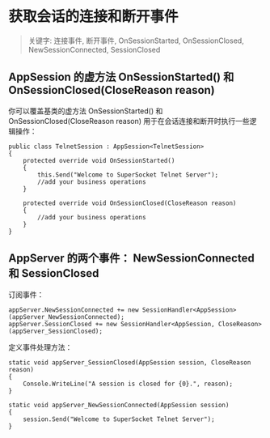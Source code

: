 # 获取会话的连接和断开事件

> 关键字: 连接事件, 断开事件, OnSessionStarted, OnSessionClosed, NewSessionConnected, SessionClosed

## AppSession 的虚方法 OnSessionStarted() 和 OnSessionClosed(CloseReason reason)

你可以覆盖基类的虚方法 OnSessionStarted() 和 OnSessionClosed(CloseReason reason) 用于在会话连接和断开时执行一些逻辑操作：

    public class TelnetSession : AppSession<TelnetSession>
    {
        protected override void OnSessionStarted()
        {
            this.Send("Welcome to SuperSocket Telnet Server");
            //add your business operations
        }

        protected override void OnSessionClosed(CloseReason reason)
        {
            //add your business operations
        }
    }

## AppServer 的两个事件： NewSessionConnected 和 SessionClosed

订阅事件：

    appServer.NewSessionConnected += new SessionHandler<AppSession>(appServer_NewSessionConnected);
    appServer.SessionClosed += new SessionHandler<AppSession, CloseReason>(appServer_SessionClosed);

定义事件处理方法：
    
    static void appServer_SessionClosed(AppSession session, CloseReason reason)
    {
        Console.WriteLine("A session is closed for {0}.", reason);
    }

    static void appServer_NewSessionConnected(AppSession session)
    {
        session.Send("Welcome to SuperSocket Telnet Server");
    }